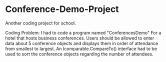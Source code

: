 # Conference-Demo-Project

Another coding project for school. 

Coding Problem: I had to code a program named "ConferencesDemo" For a hotel that hosts business conferences. Users should be allowed to enter data 
about 5 conference objects and displays them in order of attendance from smallest to largest. An Icomparable.CompareTo() interface had to be used 
to sort the conference objects regarding the number of attendees. 
